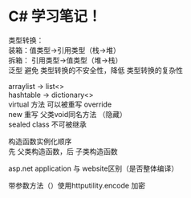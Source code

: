 # C# 学习笔记！

类型转换：  
装箱：值类型->引用类型（栈->堆）  
拆箱： 引用类型->值类型（堆->栈）  
泛型  避免 类型转换的不安全性，降低 类型转换的复杂性  


arraylist       ->        list<>  
hashtable     ->        dictionary<>  
virtual 方法 可以被重写 override  
new 重写 父类void同名方法 （隐藏）   
sealed class 不可被继承  

构造函数实例化顺序  
先 父类构造函数，后 子类构造函数  

asp.net application 与 website区别（是否整体编译） 

带参数方法（）使用httputility.encode 加密  
